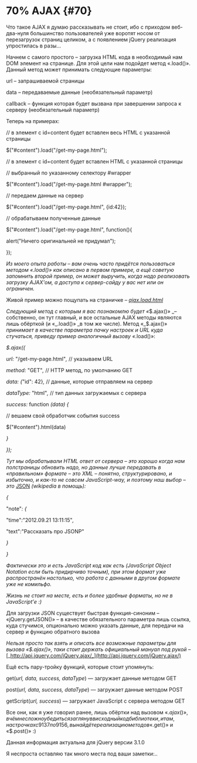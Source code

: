# 70% AJAX {#70}

Что такое AJAX я думаю рассказывать не стоит, ибо с приходом веб-два-нуля большинство пользователей уже воротят носом от перезагрузок страниц целиком, а с появлением jQuery реализация упростилась в разы…

Начнем с самого простого – загрузка HTML кода в необходимый нам DOM элемент на странице. Для этой цели нам подойдет метод «.load()». Данный метод может принимать следующие параметры:

url – запрашиваемой страницы

data – передаваемые данные (необязательный параметр)

callback – функция которая будет вызвана при завершении запроса к серверу (необязательный параметр)

Теперь на примерах:

// в элемент с id=content будет вставлен весь HTML с указанной страницы

$("#content").load("/get-my-page.html");

// в элемент с id=content будет вставлен HTML с указанной страницы

// выбранный по указанному селектору #wrapper

$("#content").load("/get-my-page.html #wrapper");

// передаем данные на сервер

$("#content").load("/get-my-page.html", {id:42});

// обрабатываем полученные данные

$("#content").load("/get-my-page.html", function(){

alert("Ничего оригинальней не придумал");

});

_Из моего опыта работы – вам очень часто придётся пользоваться методом «.load()» как описано в первом примере, а ещё советую запомнить второй пример, он может выручить, когда надо реализовать загрузку AJAX’ом, а доступа к сервер-сайду у вас нет или он ограничен._

Живой пример можно пощупать на страничке – [_ajax.load.html_](http://anton.shevchuk.name/book/code/ajax.load.html)

_Следующий метод с которым я вас познакомлю будет «_$.ajax()» _– собственно, он тут главный, и все остальные AJAX методы являются лишь обёрткой (и «_.load()» _в том же числе). Метод «_$.ajax()» _принимает в качестве параметра пачку настроек и URL куда стучаться, приведу пример аналогичный вызову «_.load()»:

_$._ajax_({_

_url:_ "/get-my-page.html"_,_ // указываем URL

_method:_ "GET"_,_ // HTTP метод, по умолчанию GET

_data: {_"id": 42}_,_ // данные, которые отправляем на сервер

_dataType:_ "html"_,_ // тип данных загружаемых с сервера

_success:_ function _(data) {_

// вешаем свой обработчик события success

$("#content").html(data)

_}_

_});_

_Тут мы обрабатывали HTML ответ от сервера – это хорошо когда нам полстраницы обновить надо, но данные лучше передавать в «правильном» формате – это XML – понятно, структурировано, и избыточно, и как-то не совсем JavaScript-way, и поэтому наш выбор – это_ [JSON](http://ru.wikipedia.org/wiki/JSON) _(wikipedia в помощь):_

_{_

"note"_: {_

"time"_:_"2012.09.21 13:11:15"_,_

"text"_:_"Рассказать про JSONP"

_}_

_}_

_Фактически это и есть JavaScript код как есть (JavaScript Object Notation если быть придирчиво точным), при этом формат уже распространён настолько, что работа с данными в другом формате уже не комильфо._

_Жизнь не стоит на месте, есть и более удобные форматы, но не в JavaScript’е :)_

Для загрузки JSON существует быстрая функция-синоним – «jQuery.getJSON()» – в качестве обязательного параметра лишь ссылка, куда стучимся, опционально можно указать данные, для передачи на сервер и функцию обратного вызова

_Нельзя просто так взять и описать все возможные параметры для вызова «$.ajax()», таки стоит держать официальный мануал под рукой –_ [_http://api.jquery.com/jQuery.ajax/_](http://api.jquery.com/jQuery.ajax/)

Ещё есть пару-тройку функций, которые стоит упомянуть:

get(_url, data, success, dataType_) — загружает данные методом GET

post(_url, data, success, dataType_) — загружает данные методом POST

getScript(_url, success_) — загружает JavaScript с сервера методом GET

Все они, как я уже говорил ранее, лишь обёртки над вызовом «$.ajax()», в чём не сложно убедиться заглянув в исходный код библиотеки, и там, на строчках с 9 137 по 9 156, вы найдёте реализацию методов «$.get()» и «$.post()» :)

Данная информация актуальна для jQuery версии 3.1.0

Я неспроста оставляю так много места под ваши заметки:..